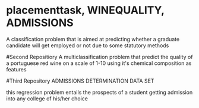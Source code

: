 # placementtask, WINEQUALITY, ADMISSIONS
A classification problem that is aimed at predicting whether a graduate candidate will get employed or not due to some statutory methods

#Second Repositiory
A multiclassification problem that predict the quality of a portuguese red wine on a scale of 1-10 using it's chemical composition as  features

#Third Repository
ADMISSIONS DETERMINATION DATA SET


this regression problem entails the prospects of a student getting admission into any college of his/her choice

